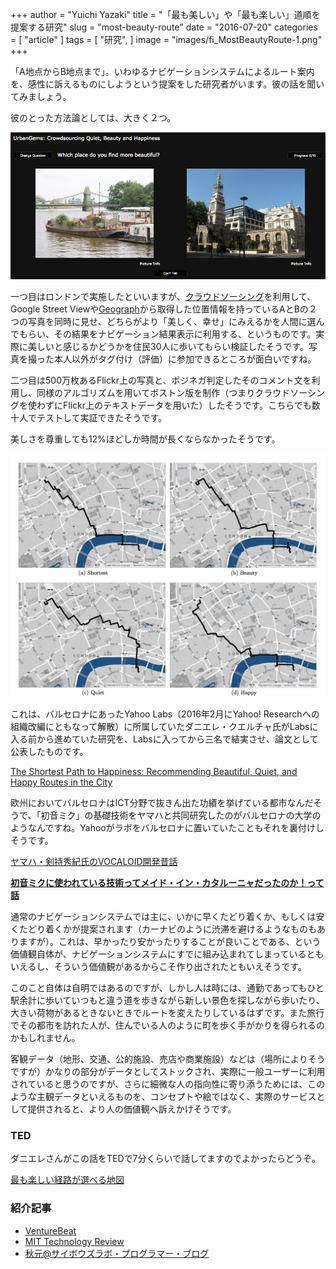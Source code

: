 +++
author = "Yuichi Yazaki"
title = "「最も美しい」や「最も楽しい」道順を提案する研究"
slug = "most-beauty-route"
date = "2016-07-20"
categories = [
    "article"
]
tags = [
    "研究",
]
image = "images/fi_MostBeautyRoute-1.png"
+++

「A地点からB地点まで」。いわゆるナビゲーションシステムによるルート案内を、感性に訴えるものにしようという提案をした研究者がいます。彼の話を聞いてみましょう。

彼のとった方法論としては、大きく２つ。

![](images/urbangems-1.png)

一つ目はロンドンで実施したといいますが、[クラウドソーシング](http://www.urbangems.org/)を利用して、Google Street Viewや[Geograph](http://www.geograph.org.uk/)から取得した位置情報を持っているAとBの２つの写真を同時に見せ、どちらがより「美しく、幸せ」にみえるかを人間に選んでもらい、その結果をナビゲーション結果表示に利用する、というものです。実際に美しいと感じるかどうかを住民30人に歩いてもらい検証したそうです。写真を撮った本人以外がタグ付け（評価）に参加できるところが面白いですね。

二つ目は500万枚あるFlickr上の写真と、ポジネガ判定したそのコメント文を利用し、同様のアルゴリズムを用いてボストン版を制作（つまりクラウドソーシングを使わずにFlickr上のテキストデータを用いた）したそうです。こちらでも数十人でテストして実証できたそうです。

美しさを尊重しても12%ほどしか時間が長くならなかったそうです。

![](images/results-1.png)

これは、バルセロナにあったYahoo Labs（2016年2月にYahoo! Researchへの組織改編にともなって解散）に所属していたダニエレ・クエルチャ氏がLabsに入る前から進めていた研究を、Labsに入ってから三名で結実させ、論文として公表したものです。

[The Shortest Path to Happiness: Recommending Beautiful, Quiet, and Happy Routes in the City](https://arxiv.org/abs/1407.1031)

欧州においてバルセロナはICT分野で抜きん出た功績を挙げている都市なんだそうで、「初音ミク」の基礎技術をヤマハと共同研究したのがバルセロナの大学のようなんですね。Yahooがラボをバルセロナに置いていたこともそれを裏付けしそうです。

[ヤマハ・剣持秀紀氏のVOCALOID開発昔話](https://togetter.com/li/127451)

[**初音ミクに使われている技術ってメイド・イン・カタルーニャだったのか！って話**](http://blog.archiphoto.info/?eid=1170599)

通常のナビゲーションシステムでは主に、いかに早くたどり着くか、もしくは安くたどり着くかが提案されます（カーナビのように渋滞を避けるようなものもありますが）。これは、早かったり安かったりすることが良いことである、という価値観自体が、ナビゲーションシステムにすでに組み込まれてしまっているともいえるし、そういう価値観があるからこそ作り出されたともいえそうです。

このこと自体は自明ではあるのですが、しかし人は時には、通勤であってもひと駅余計に歩いていつもと違う道を歩きながら新しい景色を探しながら歩いたり、大きい荷物があるときないときでルートを変えたりしているはずです。また旅行でその都市を訪れた人が、住んでいる人のように町を歩く手がかりを得られるのかもしれません。

客観データ（地形、交通、公的施設、売店や商業施設）などは（場所によりそうですが）かなりの部分がデータとしてストックされ、実際に一般ユーザーに利用されていると思うのですが、さらに細微な人の指向性に寄り添うためには、このような主観データといえるものを、コンセプトや絵ではなく、実際のサービスとして提供されると、より人の価値観へ訴えかけそうです。

### TED

ダニエレさんがこの話をTEDで7分くらいで話してますのでよかったらどうぞ。

[最も楽しい経路が選べる地図](https://www.ted.com/talks/daniele_quercia_happy_maps?language=ja)

### 紹介記事

- [VentureBeat](http://venturebeat.com/2014/07/08/need-directions-yahoo-software-chooses-the-most-beautiful-travel-routes-instead-of-the-shortest/)
- [MIT Technology Review](https://www.technologyreview.com/s/528836/forget-the-shortest-route-across-a-city-new-algorithm-finds-the-most-beautiful/)
- [秋元@サイボウズラボ・プログラマー・ブログ](http://developer.cybozu.co.jp/akky/2014/07/the-happiest-route-on-map/)
